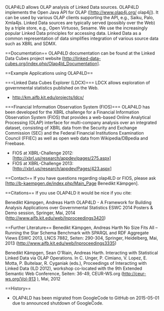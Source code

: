 OLAP4LD allows OLAP analysis of Linked Data sources. OLAP4LD implements the Open Java API for OLAP ([http://www.olap4j.org/ olap4j]). It can be used by various OLAP clients supporting the API, e.g., Saiku, Palo, Xmla4js. Linked Data sources are typically served (possibly over the Web) by a triple store, e.g., Open Virtuoso, Sesame. We use the increasingly popular Linked Data principles for accessing data. Linked Data as a common representation of data simplifies integration of various source data such as XBRL and SDMX.

==Documentation==
OLAP4LD documentation can be found at the Linked Data Cubes project website [http://linked-data-cubes.org/index.php/Olap4ld_Documentation].

==Example Applications using OLAP4LD==

===Linked Data Cubes Explorer (LDCX)===
LDCX allows exploration of governmental statistics published on the Web.

  * http://km.aifb.kit.edu/projects/ldcx/

===Financial Information Observation System (FIOS)===
OLAP4LD has been developed for the XBRL challenge for a Financial Information Observation System (FIOS) that provides a web-based Online Analytical Processing (OLAP) interface for multi-company analysis over an integrated dataset, consisting of XBRL data from the Security and Exchange Commission (SEC) and the Federal Financial Institutions Examination Council (FFIEC) as well as open web data from Wikipedia/DBpedia and Freebase. 

  * FIOS at XBRL-Challenge 2012: [http://xbrl.us/research/appdev/pages/275.aspx]
  * FIOS at XBRL-Challenge 2013: [http://xbrl.us/research/appdev/Pages/423.aspx]

==Contact==
If you have questions regarding olap4LD or FIOS, please ask [http://b-kaempgen.de/index.php/Main_Page Benedikt Kämpgen].

==Citations==
If you use OLAP4LD it would be nice if you cite:

Benedikt Kämpgen, Andreas Harth
OLAP4LD - A Framework for Building Analysis Applications over Governmental Statistics
ESWC 2014 Posters & Demo session, Springer, Mai, 2014 (http://www.aifb.kit.edu/web/Inproceedings3420)

==Further Literature==
Benedikt Kämpgen, Andreas Harth
No Size Fits All – Running the Star Schema Benchmark with SPARQL and RDF Aggregate Views
ESWC 2013, LNCS 7882, Seiten: 290-304, Springer, Heidelberg, Mai, 2013 (http://www.aifb.kit.edu/web/Inproceedings3335)

Benedikt Kämpgen, Sean O'Riain, Andreas Harth. Interacting with Statistical Linked Data via OLAP Operations. In C. Unger, P. Cimiano, V. Lopez, E. Motta, P. Buitelaar, R. Cyganiak (eds.), Proceedings of Interacting with Linked Data (ILD 2012), workshop co-located with the 9th Extended Semantic Web Conference, Seiten: 36-49, CEUR-WS.org (http://ceur-ws.org/Vol-913 ), Mai, 2012

==History==
* OLAP4LD has been migrated from GoogleCode to GitHub on 2015-05-01 due to announced shutdown of GoogleCode.
